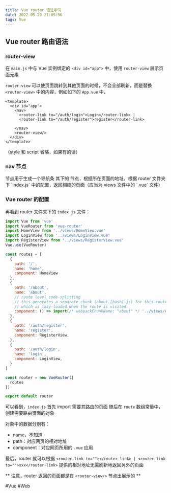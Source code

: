 ```yaml
---
title: Vue router 语法学习
date: 2022-05-20 21:05:56
tags: Vue
---
```


## Vue router 路由语法

### router-view
在 `main.js` 中与 Vue 实例绑定的 `<div id="app">` 中，使用 `router-view` 展示页面元素

`router-view` 可以使页面跳转到其他页面的时候，不会全部刷新，而是替换 `<router-view>`  中的内容，例如如下的 `App.vue` 中，
```vue
<template>
  <div id="app">
    <nav>
      <router-link to="/auth/login">Login</router-link> |
      <router-link to="/auth/register">register</router-link>

    </nav>
    <router-view/>
  </div>
</template>
```
（style 和 script 省略，如果有的话）

### nav 节点

<nav/> 节点用于生成一个导航条
其下的 <router-view/> 节点，根据所在页面的地址，根据 router 文件夹下 `index.js` 中的配置，返回相应的页面（应当为 views 文件中的 `.vue` 文件）

### Vue router 的配置

再看到 router 文件夹下的 `index.js` 文件：
```JavaScript
import Vue from 'vue'
import VueRouter from 'vue-router'
import HomeView from '../views/HomeView.vue'
import LoginView from '../views/LoginView.vue'
import RegisterView from '../views/RegisterView.vue'
Vue.use(VueRouter)

const routes = [
  {
    path: '/',
    name: 'home',
    component: HomeView
  },
  {
    path: '/about',
    name: 'about',
    // route level code-splitting
    // this generates a separate chunk (about.[hash].js) for this route
    // which is lazy-loaded when the route is visited.
    component: () => import(/* webpackChunkName: "about" */ '../views/AboutView.vue')
  },
  {
    path: '/auth/register',
    name: 'register',
    component: RegisterView,
  },
  {
    path: '/auth/login',
    name: 'login',
    component: LoginView,
  }
]

const router = new VueRouter({
  routes
})

export default router

```

可以看到，`index.js` 首先 import 需要其路由的页面
随后在 `route` 数组常量中，创建需要路由页面的对象

对象中的数据分别有：
- name，不知道
- path：对应网页的相对地址
- component：对应网页所用的 `.vue` 应用

最后，router 就可以根据 `<router-link to=""></router-link> | <router-link to="">xxx</router-link>` 提供的相对地址无需刷新地返回另外的页面

** 注意，router 返回的页面都是在 `<router-view/>` 节点出展示的 **

#Vue  #Web